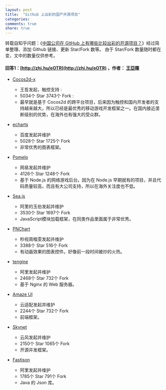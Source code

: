 ```yaml
---
layout: post
title:  "Github 上出彩的国产开源项目"
categories:
comments: true
share: true
---
```


转载自知乎问题：《[中国公司在 GitHub 上有哪些比较出彩的开源项目？](http://www.zhihu.com/question/20194937)》经过简单整理、添加 Github 链接、更新 Star/Fork 数等。
由于 Star/Fork 数量随时都在变，文中的数量仅供参考。

#### 回答1：[http://zhi.hu/eOTR](http://zhi.hu/eOTR) ，作者： [王亞暉](http://www.zhihu.com/people/superwyh)

* [Cocos2d-x](https://github.com/cocos2d/cocos2d-x)
    * 王哲发起，触控支持 :
    * 5034个 Star 3743个 Fork :
    * 最早就是基于 Cocos2d 的跨平台项目，后来因为触控和国内开发者的支持越来越大，所以已经是最优秀的移动游戏开发框架之一。在国内接近垄断级别的优势，在海外也有强大的受众群。

* [echarts](https://github.com/ecomfe/echarts)
    * 百度发起并维护
    * 5028个 Star 1725个 Fork
    * 非常优秀的图表框架。

* [Pomelo](https://github.com/NetEase/pomelo)
    * 网易发起并维护
    * 4126个 Star 1248个 Fork
    * 基于 Node.js 的网络游戏后台。因为在 Node.js 早期就有的项目，并且代码质量较高，而且有大公司支持，所以在海外关注度也不低。

* [Sea.js](https://github.com/seajs/seajs)
    * 阿里的玉伯发起并维护
    * 3530个 Star 1697个 Fork
    * JavaScript模块加载框架，在同类作品里面属于非常优秀。

* [PNChart](https://github.com/kevinzhow/PNChart)
    * 秒视周楷雯发起并维护
    * 3388个 Star 516个 Fork
    * 有动画效果的图表控件。好像前一段时间被炒的火热。

* [tengine](https://github.com/alibaba/tengine)
    * 阿里发起并维护
    * 2468个 Star 732个 Fork
    * 基于 Nginx 的 Web 服务器。

* [Amaze UI](https://github.com/allmobilize/amazeui)
    * 云适配发起并维护
    * 2244个 Star 732个 Fork
    * 前端框架。

* [Skynet](https://github.com/cloudwu/skynet)
    * 云风发起并维护
    * 2150个 Star 1065个 Fork
    * 开源并发框架。

* [Fastjson](https://github.com/alibaba/fastjson)
    * 阿里发起并维护
    * 1785个 Star 791个 Fork
    * Java 的 Json 库。
